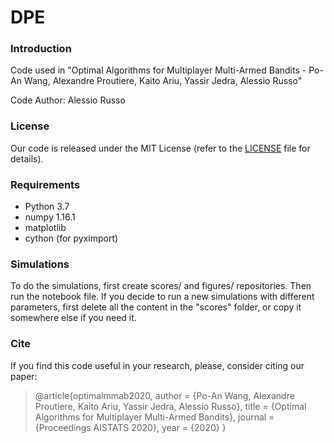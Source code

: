 # DPE

### Introduction

Code used in "Optimal Algorithms for Multiplayer Multi-Armed Bandits -  Po-An Wang, Alexandre Proutiere, Kaito Ariu, Yassir Jedra, Alessio Russo"

Code Author: Alessio Russo


### License

Our code is released under the MIT License (refer to the [LICENSE](https://github.com/rssalessio/dpe/blob/master/LICENSE.md) file for details).


### Requirements

- Python 3.7
- numpy 1.16.1
- matplotlib
- cython (for pyximport)


### Simulations

To do the simulations, first create scores/ and figures/ repositories. Then run the notebook file.
If you decide to run a new simulations with different parameters, first delete all the content in the
 \"scores\" folder, or copy it somewhere else if you need it.

### Cite

If you find this code useful in your research, please, consider citing our paper:

>@article{optimalmmab2020,
>         author  = {Po-An Wang, Alexandre Proutiere, Kaito Ariu, Yassir Jedra, Alessio Russo},
>         title   = {Optimal Algorithms for Multiplayer Multi-Armed Bandits},
>         journal = {Proceedings AISTATS 2020},
>         year    = {2020}
>         }
